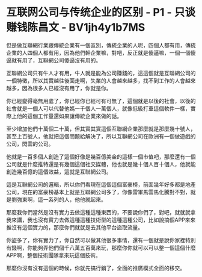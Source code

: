 # 互联网公司与传统企业的区别 - P1 - 只谈赚钱陈昌文 - BV1jh4y1b7MS

但是做互聯網行業跟傳統企業有一個區別，傳統企業的人呢，四個人都有用，傳統企業的人四個人都有用，因為他們幹企業嘛，對吧，反正就是傻逼嘛，一個一個傻逼就有用了，互聯網公司傻逼沒有用的。

互聯網公司只有牛人才有用，牛人就是能為公司賺錢的，這這個就是互聯網公司的一個特徵，所以其實越往後面走啊，失業的人會越來越多，找不到工作的人會越來越多，因為很多人已經沒有用了，你就是你。

你已經變得毫無用處了，你已經你已經可有可無了，這個就是以後的社會，以後的社會就是一個人可以代替他媽一千個人一萬個人，就像低級打車這個軟件一樣，實際上他的這個工作量還如果讓傳統企業來做的話。

至少增加他們十萬個二十萬，但其實其實這個互聯網企業那麼就是那麼幾十號人，甚至上百號人，他就把這個問題給解決了，所以互聯網公司在歐洲有一個做遊戲的公司，閃雲的公司。

他就是一百多個人創造了這個好像是幾百億美金的這樣一個市值吧，那麼還有一個公司就是什麼推特還是有幾個這個社交媒體，他也就是幾十個人百十個人，他就能創造幾百億的這個效益，這就是互聯網公司。

這是互聯網公司的邏輯，所以你們看現在這個這個富豪榜，前面幾年好多都是地產公司，現在的富豪榜基本上就是互聯網公司多了，你像雷軍馬雲馬化騰對不對，就是劉強東啊，這一系列的人，他他就起來。

那麼我你們當然是沒有實力去做這種這種東西的，不要說你們了，對吧，就就就拿我來講，我也沒有實力去做這種這種技術型的這種這種公司，比如說搞個APP來來推沒有這個實力的，那麼你們就就是去其他平台盜取流量。

你盜多了，你有實力了，你自然可以做其他很多事情，還有一個就是說你家裡特別有錢啊，你能夠弄他們個千八萬五百萬來玩，那麼你你就可以可以整一個這個什麼APP啊，整個技術團隊拿來玩這個技術。

那麼你沒有沒有這個的時候，你就先搞行銷了，全面的推廣模式全面的移交。